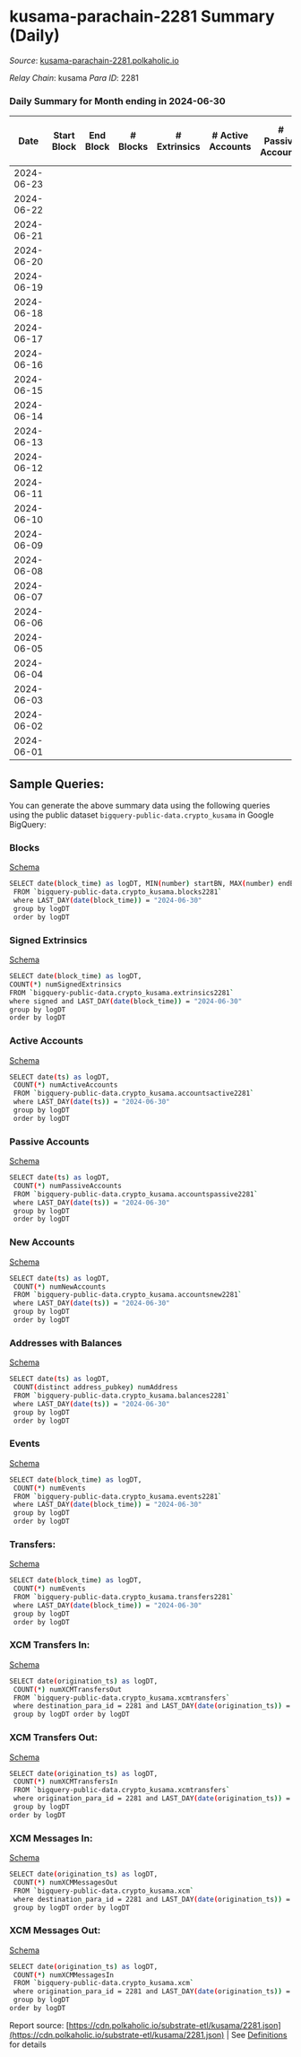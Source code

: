 # kusama-parachain-2281 Summary (Daily)

_Source_: [kusama-parachain-2281.polkaholic.io](https://kusama-parachain-2281.polkaholic.io)

*Relay Chain*: kusama
*Para ID*: 2281



### Daily Summary for Month ending in 2024-06-30


| Date    | Start Block | End Block | # Blocks | # Extrinsics | # Active Accounts | # Passive Accounts | # New Accounts | # Addresses | # Events  | # Transfers ($USD) | # XCM Transfers In ($USD) | # XCM Transfers Out ($USD) | # XCM In | # XCM Out | Issues |
|---------|-------------|-----------|----------|--------------|-------------------|--------------------|----------------|-------------|-----------|--------------------|---------------------------|----------------------------|----------|-----------|--------|
| 2024-06-23 |  |  |  |  |  |  |  |  |  |   |   |   |  |  |  |
| 2024-06-22 |  |  |  |  |  |  |  |  |  |   |   |   |  |  |  |
| 2024-06-21 |  |  |  |  |  |  |  |  |  |   |   |   |  |  |  |
| 2024-06-20 |  |  |  |  |  |  |  |  |  |   |   |   |  |  |  |
| 2024-06-19 |  |  |  |  |  |  |  |  |  |   |   |   |  |  |  |
| 2024-06-18 |  |  |  |  |  |  |  |  |  |   |   |   |  |  |  |
| 2024-06-17 |  |  |  |  |  |  |  |  |  |   |   |   |  |  |  |
| 2024-06-16 |  |  |  |  |  |  |  |  |  |   |   |   |  |  |  |
| 2024-06-15 |  |  |  |  |  |  |  |  |  |   |   |   |  |  |  |
| 2024-06-14 |  |  |  |  |  |  |  |  |  |   |   |   |  |  |  |
| 2024-06-13 |  |  |  |  |  |  |  |  |  |   |   |   |  |  |  |
| 2024-06-12 |  |  |  |  |  |  |  |  |  |   |   |   |  |  |  |
| 2024-06-11 |  |  |  |  |  |  |  |  |  |   |   |   |  |  |  |
| 2024-06-10 |  |  |  |  |  |  |  |  |  |   |   |   |  |  |  |
| 2024-06-09 |  |  |  |  |  |  |  |  |  |   |   |   |  |  |  |
| 2024-06-08 |  |  |  |  |  |  |  |  |  |   |   |   |  |  |  |
| 2024-06-07 |  |  |  |  |  |  |  |  |  |   |   |   |  |  |  |
| 2024-06-06 |  |  |  |  |  |  |  |  |  |   |   |   |  |  |  |
| 2024-06-05 |  |  |  |  |  |  |  |  |  |   |   |   |  |  |  |
| 2024-06-04 |  |  |  |  |  |  |  |  |  |   |   |   |  |  |  |
| 2024-06-03 |  |  |  |  |  |  |  |  |  |   |   |   |  |  |  |
| 2024-06-02 |  |  |  |  |  |  |  |  |  |   |   |   |  |  |  |
| 2024-06-01 |  |  |  |  |  |  |  |  |  |   |   |   |  |  |  |

## Sample Queries:
You can generate the above summary data using the following queries using the public dataset `bigquery-public-data.crypto_kusama` in Google BigQuery:


### Blocks 

[Schema](https://github.com/colorfulnotion/substrate-etl/blob/main/schema/blocks.json)

```bash
SELECT date(block_time) as logDT, MIN(number) startBN, MAX(number) endBN, COUNT(*) numBlocks 
 FROM `bigquery-public-data.crypto_kusama.blocks2281`  
 where LAST_DAY(date(block_time)) = "2024-06-30" 
 group by logDT 
 order by logDT
```

### Signed Extrinsics 

[Schema](https://github.com/colorfulnotion/substrate-etl/blob/main/schema/extrinsics.json)

```bash
SELECT date(block_time) as logDT, 
COUNT(*) numSignedExtrinsics 
FROM `bigquery-public-data.crypto_kusama.extrinsics2281`  
where signed and LAST_DAY(date(block_time)) = "2024-06-30" 
group by logDT 
order by logDT
```

### Active Accounts 

[Schema](https://github.com/colorfulnotion/substrate-etl/blob/main/schema/accountsactive.json)

```bash
SELECT date(ts) as logDT, 
 COUNT(*) numActiveAccounts 
 FROM `bigquery-public-data.crypto_kusama.accountsactive2281` 
 where LAST_DAY(date(ts)) = "2024-06-30" 
 group by logDT 
 order by logDT
```

### Passive Accounts 

[Schema](https://github.com/colorfulnotion/substrate-etl/blob/main/schema/accountspassive.json)

```bash
SELECT date(ts) as logDT, 
 COUNT(*) numPassiveAccounts 
 FROM `bigquery-public-data.crypto_kusama.accountspassive2281` 
 where LAST_DAY(date(ts)) = "2024-06-30" 
 group by logDT 
 order by logDT
```

### New Accounts 

[Schema](https://github.com/colorfulnotion/substrate-etl/blob/main/schema/accountsnew.json)

```bash
SELECT date(ts) as logDT, 
 COUNT(*) numNewAccounts 
 FROM `bigquery-public-data.crypto_kusama.accountsnew2281` 
 where LAST_DAY(date(ts)) = "2024-06-30" 
 group by logDT
 order by logDT
```

### Addresses with Balances 

[Schema](https://github.com/colorfulnotion/substrate-etl/blob/main/schema/balances.json)

```bash
SELECT date(ts) as logDT,
 COUNT(distinct address_pubkey) numAddress 
 FROM `bigquery-public-data.crypto_kusama.balances2281` 
 where LAST_DAY(date(ts)) = "2024-06-30" 
 group by logDT 
 order by logDT
```

### Events 

[Schema](https://github.com/colorfulnotion/substrate-etl/blob/main/schema/events.json)

```bash
SELECT date(block_time) as logDT, 
 COUNT(*) numEvents 
 FROM `bigquery-public-data.crypto_kusama.events2281` 
 where LAST_DAY(date(block_time)) = "2024-06-30" 
 group by logDT 
 order by logDT
```

### Transfers:

[Schema](https://github.com/colorfulnotion/substrate-etl/blob/main/schema/transfers.json)

```bash
SELECT date(block_time) as logDT, 
 COUNT(*) numEvents 
 FROM `bigquery-public-data.crypto_kusama.transfers2281` 
 where LAST_DAY(date(block_time)) = "2024-06-30" 
 group by logDT 
 order by logDT
```

### XCM Transfers In: 

[Schema](https://github.com/colorfulnotion/substrate-etl/blob/main/schema/xcmtransfers.json)

```bash
SELECT date(origination_ts) as logDT, 
 COUNT(*) numXCMTransfersOut 
 FROM `bigquery-public-data.crypto_kusama.xcmtransfers` 
 where destination_para_id = 2281 and LAST_DAY(date(origination_ts)) = "2024-06-30" 
 group by logDT order by logDT
```

### XCM Transfers Out: 

[Schema](https://github.com/colorfulnotion/substrate-etl/blob/main/schema/xcmtransfers.json)

```bash
SELECT date(origination_ts) as logDT, 
 COUNT(*) numXCMTransfersIn 
 FROM `bigquery-public-data.crypto_kusama.xcmtransfers` 
 where origination_para_id = 2281 and LAST_DAY(date(origination_ts)) = "2024-06-30" 
 group by logDT 
order by logDT
```

### XCM Messages In: 

[Schema](https://github.com/colorfulnotion/substrate-etl/blob/main/schema/xcm.json)

```bash
SELECT date(origination_ts) as logDT, 
 COUNT(*) numXCMMessagesOut 
 FROM `bigquery-public-data.crypto_kusama.xcm` 
 where destination_para_id = 2281 and LAST_DAY(date(origination_ts)) = "2024-06-30" 
 group by logDT order by logDT
```

### XCM Messages Out: 

[Schema](https://github.com/colorfulnotion/substrate-etl/blob/main/schema/xcm.json)

```bash
SELECT date(origination_ts) as logDT, 
 COUNT(*) numXCMMessagesIn 
 FROM `bigquery-public-data.crypto_kusama.xcm` 
 where origination_para_id = 2281 and LAST_DAY(date(origination_ts)) = "2024-06-30" 
 group by logDT 
order by logDT
```


Report source: [https://cdn.polkaholic.io/substrate-etl/kusama/2281.json](https://cdn.polkaholic.io/substrate-etl/kusama/2281.json) | See [Definitions](/DEFINITIONS.md) for details
